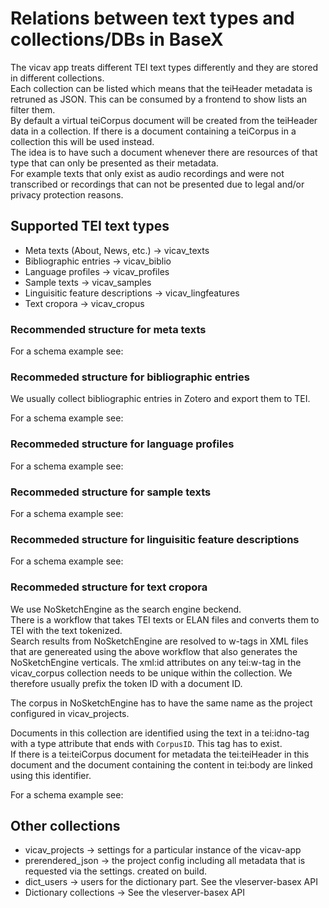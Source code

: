 # Relations between text types and collections/DBs in BaseX

The vicav app treats different TEI text types differently and they are stored in different collections.  
Each collection can be listed which means that the teiHeader metadata is retruned as JSON. This can be consumed by a frontend to show lists an filter them.  
By default a virtual teiCorpus document will be created from the teiHeader data in a collection.
If there is a document containing a teiCorpus in a collection this will be used instead.  
The idea is to have such a document whenever there are resources of that type that can only be presented as their metadata.  
For example texts that only exist as audio recordings and were not transcribed or recordings that can not be presented due to legal and/or privacy protection reasons.

## Supported TEI text types

* Meta texts (About, News, etc.) -> vicav_texts
* Bibliographic entries -> vicav_biblio
* Language profiles -> vicav_profiles
* Sample texts -> vicav_samples
* Linguisitic feature descriptions -> vicav_lingfeatures
* Text cropora -> vicav_cropus

### Recommended structure for meta texts

For a schema example see: 

### Recommeded structure for bibliographic entries

We usually collect bibliographic entries in Zotero and export them to TEI.

For a schema example see: 

### Recommeded structure for language profiles

For a schema example see: 

### Recommeded structure for sample texts

For a schema example see:

### Recommeded structure for linguisitic feature descriptions

For a schema example see:

### Recommeded structure for text cropora

We use NoSketchEngine as the search engine beckend.   
There is a workflow that takes TEI texts or ELAN files and converts them to TEI with the text tokenized.  
Search results from NoSketchEngine are resolved to w-tags in XML files that are genereated using the above workflow that also generates the NoSketchEngine verticals.
The xml:id attributes on any tei:w-tag in the vicav_corpus collection needs to be unique within the collection. We therefore usually prefix the token ID with a document ID.

The corpus in NoSketchEngine has to have the same name as the project configured in vicav_projects.

Documents in this collection are identified using the text in a tei:idno-tag with a type attribute that ends with `CorpusID`. This tag has to exist.  
If there is a tei:teiCorpus document for metadata the tei:teiHeader in this document and the document containing the content in tei:body are linked using this identifier.

For a schema example see:

## Other collections

* vicav_projects -> settings for a particular instance of the vicav-app
* prerendered_json -> the project config including all metadata that is requested via the settings. created on build.
* dict_users -> users for the dictionary part. See the vleserver-basex API
* Dictionary collections -> See the vleserver-basex API

